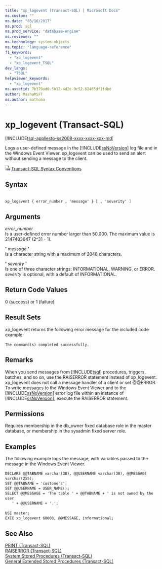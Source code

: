 ```yaml
---
title: "xp_logevent (Transact-SQL) | Microsoft Docs"
ms.custom: ""
ms.date: "03/16/2017"
ms.prod: sql
ms.prod_service: "database-engine"
ms.reviewer: ""
ms.technology: system-objects
ms.topic: "language-reference"
f1_keywords: 
  - "xp_logevent"
  - "xp_logevent_TSQL"
dev_langs: 
  - "TSQL"
helpviewer_keywords: 
  - "xp_logevent"
ms.assetid: 7b379ad0-5b12-4d2e-9c52-62465df1fdbd
author: MashaMSFT
ms.author: mathoma
---
```

# xp_logevent (Transact-SQL)
[!INCLUDE[tsql-appliesto-ss2008-xxxx-xxxx-xxx-md](../../includes/tsql-appliesto-ss2008-xxxx-xxxx-xxx-md.md)]

  Logs a user-defined message in the [!INCLUDE[ssNoVersion](../../includes/ssnoversion-md.md)] log file and in the Windows Event Viewer. xp_logevent can be used to send an alert without sending a message to the client.  
  
 ![Topic link icon](../../database-engine/configure-windows/media/topic-link.gif "Topic link icon") [Transact-SQL Syntax Conventions](../../t-sql/language-elements/transact-sql-syntax-conventions-transact-sql.md)  
  
## Syntax  
  
```  
  
xp_logevent { error_number , 'message' } [ , 'severity' ]  
```  
  
## Arguments  
 *error_number*  
 Is a user-defined error number larger than 50,000. The maximum value is 2147483647 (2^31 - 1).  
  
 **'** *message* **'**  
 Is a character string with a maximum of 2048 characters.  
  
 **'** *severity* **'**  
 Is one of three character strings: INFORMATIONAL, WARNING, or ERROR. *severity* is optional, with a default of INFORMATIONAL.  
  
## Return Code Values  
 0 (success) or 1 (failure)  
  
## Result Sets  
 xp_logevent returns the following error message for the included code example:  
  
 `The command(s) completed successfully.`  
  
## Remarks  
 When you send messages from [!INCLUDE[tsql](../../includes/tsql-md.md)] procedures, triggers, batches, and so on, use the RAISERROR statement instead of xp_logevent. xp_logevent does not call a message handler of a client or set @@ERROR. To write messages to the Windows Event Viewer and to the [!INCLUDE[ssNoVersion](../../includes/ssnoversion-md.md)] error log file within an instance of [!INCLUDE[ssNoVersion](../../includes/ssnoversion-md.md)], execute the RAISERROR statement.  
  
## Permissions  
 Requires membership in the db_owner fixed database role in the master database, or membership in the sysadmin fixed server role.  
  
## Examples  
 The following example logs the message, with variables passed to the message in the Windows Event Viewer.  
  
```  
DECLARE @@TABNAME varchar(30), @@USERNAME varchar(30), @@MESSAGE varchar(255);  
SET @@TABNAME = 'customers';  
SET @@USERNAME = USER_NAME();  
SELECT @@MESSAGE = 'The table ' + @@TABNAME + ' is not owned by the user   
   ' + @@USERNAME + '.';  
  
USE master;  
EXEC xp_logevent 60000, @@MESSAGE, informational;  
```  
  
## See Also  
 [PRINT &#40;Transact-SQL&#41;](../../t-sql/language-elements/print-transact-sql.md)   
 [RAISERROR &#40;Transact-SQL&#41;](../../t-sql/language-elements/raiserror-transact-sql.md)   
 [System Stored Procedures &#40;Transact-SQL&#41;](../../relational-databases/system-stored-procedures/system-stored-procedures-transact-sql.md)   
 [General Extended Stored Procedures &#40;Transact-SQL&#41;](../../relational-databases/system-stored-procedures/general-extended-stored-procedures-transact-sql.md)  
  
  
